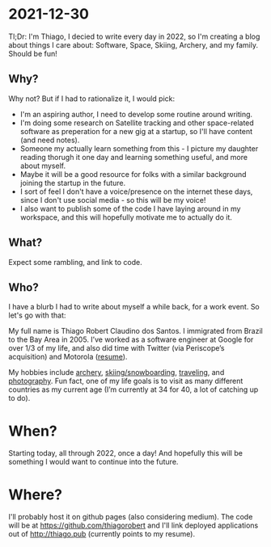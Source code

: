 # 2021-12-30

Tl;Dr: I'm Thiago, I decied to write every day in 2022, so I'm creating
a blog about things I care about: Software, Space, Skiing, Archery,
and my family. Should be fun!

## Why?

Why not? But if I had to rationalize it, I would pick:

*   I'm an aspiring author, I need to develop some routine around writing.
*   I'm doing some research on Satellite tracking and other space-related
software as preperation for a new gig at a startup, so I'll have content (and need notes).
*   Someone my actually learn something from this - I picture my daughter reading
thorugh it one day and learning something useful, and more about myself.
*   Maybe it will be a good resource for folks with a similar background
joining the startup in the future.
*   I sort of feel I don't have a voice/presence on the internet these days,
since I don't use social media - so this will be my voice!
*   I also want to publish some of the code I have laying around in my workspace, and
this will hopefully motivate me to actually do it.

## What?

Expect some rambling, and link to code.

## Who?

I have a blurb I had to write about myself a while back, for a work event.
So let's go with that: 

My full name is Thiago Robert Claudino dos Santos. I immigrated from Brazil to
the Bay Area in 2005. I’ve worked as a software engineer at Google for over 1/3
of my life, and also did time with Twitter (via Periscope’s acquisition) and
Motorola ([resume](http://thiago.pub)).

My hobbies include [archery](https://photos.app.goo.gl/z6zQR6pPCAELpb9j6),
[skiing/snowboarding](http://www.youtube.com/watch?v=Ej7MHb8tXik&t=1m6s),
[traveling](https://www.google.com/maps/d/u/0/edit?mid=1NxYyDCK16PnSmAS9fKU91MbjUFA&usp=sharing),
and [photography](https://unsplash.com/@thiagorobert).
Fun fact, one of my life goals is to visit as many different countries as my
current age (I’m currently at 34 for 40, a lot of catching up to do).


# When?

Starting today, all through 2022, once a day! And hopefully this will be something
I would want to continue into the future.

# Where?

I'll probably host it on github pages (also considering medium).
The code will be at <https://github.com/thiagorobert> and I'll link
deployed applications out of <http://thiago.pub> (currently points to my resume).

